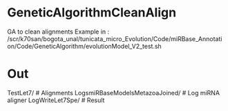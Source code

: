 # GeneticAlgorithmCleanAlign
GA to clean alignments
Example in : /scr/k70san/bogota_unal/tunicata_micro_Evolution/Code/miRBase_Annotation/Code/GeneticAlgorithm/evolutionModel_V2_test.sh
# Out
TestLet7/ # Alignments
LogsmiRBaseModelsMetazoaJoined/ # Log miRNA aligner
LogWriteLet7Spe/ # Result
